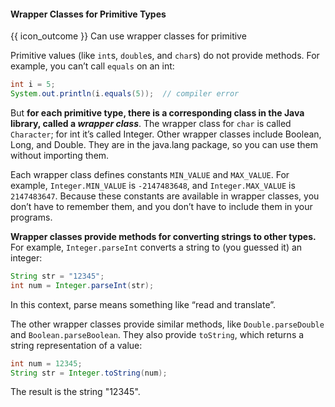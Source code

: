 <div id="title">

#### Wrapper Classes for Primitive Types

</div>

<span id="prereqs"></span>

<span id="outcomes">{{ icon_outcome }} Can use wrapper classes for primitive</span>

<div id="body">

Primitive values (like `int`s, `double`s, and `char`s) do not provide methods. For example, you can’t call `equals` on an int:

```java
int i = 5;
System.out.println(i.equals(5));  // compiler error
```
But **for each primitive type, there is a corresponding class in the Java library, called a _wrapper class_**. The wrapper class for `char` is called `Character`; for int it’s called Integer. Other wrapper classes include Boolean, Long, and Double. They are in the java.lang package, so you can use them without importing them.

Each wrapper class defines constants `MIN_VALUE` and `MAX_VALUE`. For example, `Integer.MIN_VALUE` is `-2147483648`, and `Integer.MAX_VALUE` is `2147483647`. Because these constants are available in wrapper classes, you don’t have to remember them, and you don’t have to include them in your programs.

**Wrapper classes provide methods for converting strings to other types.** For example, `Integer.parseInt` converts a string to (you guessed it) an integer:

```java
String str = "12345";
int num = Integer.parseInt(str);
```
In this context, parse means something like “read and translate”.

The other wrapper classes provide similar methods, like `Double.parseDouble` and `Boolean.parseBoolean`. They also provide `toString`, which returns a string representation of a value:

```java
int num = 12345;
String str = Integer.toString(num);
```
The result is the string "12345".

</div>

<div id="extras">
</div>
